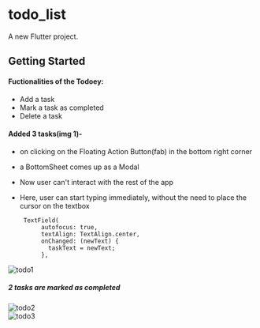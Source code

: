 # todo_list

A new Flutter project.

## Getting Started


#### Fuctionalities of the Todoey:
- Add a task 
- Mark a task as completed
- Delete a task

#### Added 3 tasks(img 1)- 
- on clicking on the Floating Action Button(fab) in the bottom right corner
- a BottomSheet comes up as a Modal 
- Now user can't interact with the rest of the app
- Here, user can start typing immediately, without the need to place the cursor on the textbox


    
       TextField(
            autofocus: true,
            textAlign: TextAlign.center,
            onChanged: (newText) {
              taskText = newText;
            },
      
      
      
 ![todo1](https://user-images.githubusercontent.com/72871727/166229708-0dc73580-cd36-4448-95e1-273cc89d79b3.jpg)</br>
##### 2 tasks are marked as completed
![todo2](https://user-images.githubusercontent.com/72871727/166229710-6db5a0ba-97df-49e0-a832-3db43039ee79.jpg)</br>
![todo3](https://user-images.githubusercontent.com/72871727/166229703-0fffae36-56d7-40c6-ae6f-ac06112fa7c6.jpg)</br>
